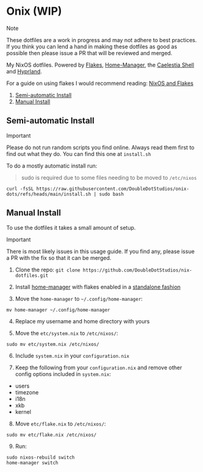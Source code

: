 # Onix (WIP)

> [!NOTE]
> These dotfiles are a work in progress and may
> not adhere to best practices. If you think you
> can lend a hand in making these dotfiles as good
> as possible then please issue a PR that will be
> reviewed and merged.

My NixOS dotfiles. Powered by [Flakes](https://nix.dev/concepts/flakes.html), [Home-Manager](https://nix-community.github.io/home-manager/index.xhtml), the [Caelestia Shell](https://github.com/caelestia-dots/shell) and [Hyprland](https://hypr.land).

For a guide on using flakes I would recommend reading: [NixOS and Flakes](https://nixos-and-flakes.thiscute.world)

1. [Semi-automatic Install](#semi-automatic-install)
2. [Manual Install](#manual-install)

## Semi-automatic Install
> [!IMPORTANT]
> Please do not run random scripts you find online.
> Always read them first to find out what they do.
> You can find this one at `install.sh`

To do a mostly automatic install run:
> sudo is required due to some files needing to be moved to `/etc/nixos`
```
curl -fsSL https://raw.githubusercontent.com/DoubleDotStudios/onix-dots/refs/heads/main/install.sh | sudo bash
```

## Manual Install
To use the dotfiles it takes a small amount of setup.

> [!IMPORTANT]
> There is most likely issues in this usage guide.
> If you find any, please issue a PR with the fix
> so that it can be merged.

1. Clone the repo:
`git clone https://github.com/DoubleDotStudios/nix-dotfiles.git`

2. Install [home-manager](https://nix-community.github.io/home-manager/index.xhtml) with flakes enabled in a [standalone fashion](https://nix-community.github.io/home-manager/index.xhtml#sec-flakes-standalone)

3. Move the `home-manager` to `~/.config/home-manager`:
```console
mv home-manager ~/.config/home-manager
```

4. Replace my username and home directory with yours

5. Move the `etc/system.nix` to `/etc/nixos/`:
```console
sudo mv etc/system.nix /etc/nixos/
```

6. Include `system.nix` in your `configuration.nix`

7. Keep the following from your `configuration.nix` and remove other config options included in `system.nix`:
  - users
  - timezone
  - i18n
  - xkb
  - kernel

8. Move `etc/flake.nix` to `/etc/nixos/`:
```console
sudo mv etc/flake.nix /etc/nixos/
```

9. Run:
```console
sudo nixos-rebuild switch
home-manager switch
```
